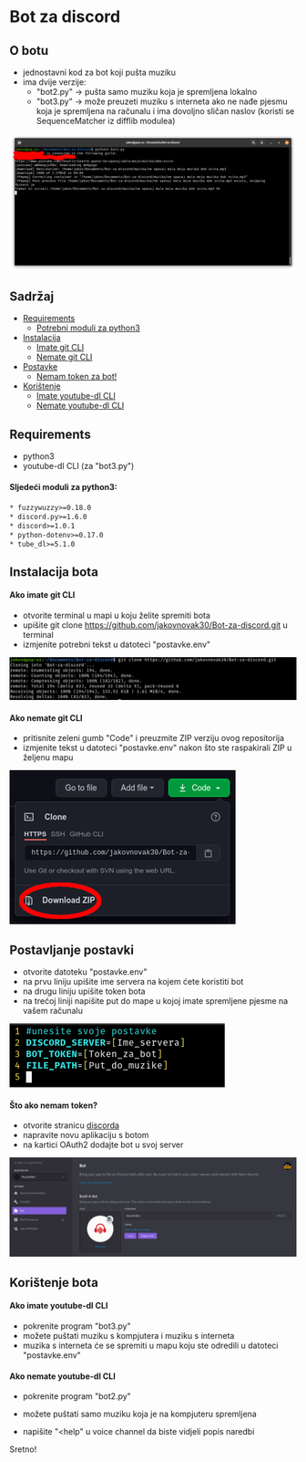 # Bot za discord

O botu
---
* jednostavni kod za bot koji pušta muziku
* ima dvije verzije:
	* "bot2.py" -> pušta samo muziku koja je spremljena lokalno
	* "bot3.py" -> može preuzeti muziku s interneta ako ne nađe pjesmu koja je spremljena na računalu i ima dovoljno sličan naslov (koristi se SequenceMatcher iz difflib modulea) 

![Demonstracija bota](/slike/demonstracija.png)

Sadržaj
---
* [Requirements](#Requirements)
	* [Potrebni moduli za python3](#Sljedeći-moduli-za-python3)
* [Instalacija](#Instalacija-bota)
	* [Imate git CLI](#Ako-imate-git-CLI)
	* [Nemate git CLI](#Ako-nemate-git-CLI)
* [Postavke](#Postavljanje-postavki)
	* [Nemam token za bot!](#Što-ako-nemam-token)
* [Korištenje](#Korištenje-bota)
	* [Imate youtube-dl CLI](#Ako-imate-youtube-dl-CLI)
	* [Nemate youtube-dl CLI](#Ako-nemate-youtube-dl-CLI)

Requirements
---
* python3
* youtube-dl CLI (za "bot3.py")
#### Sljedeći moduli za python3:
	* fuzzywuzzy>=0.18.0
	* discord.py>=1.6.0
	* discord>=1.0.1
	* python-dotenv>=0.17.0
	* tube_dl>=5.1.0

Instalacija bota
---
#### Ako imate git CLI
* otvorite terminal u mapi u koju želite spremiti bota
* upišite git clone https://github.com/jakovnovak30/Bot-za-discord.git u terminal
* izmjenite potrebni tekst u datoteci "postavke.env"

![Preuzimanje s git CLI-om](/slike/download2.png)

#### Ako nemate git CLI
* pritisnite zeleni gumb "Code" i preuzmite ZIP verziju ovog repositorija
* izmjenite tekst u datoteci "postavke.env" nakon što ste raspakirali ZIP u željenu mapu

![Preuzimanje bez git CLI-a](/slike/download.png)

Postavljanje postavki
---
* otvorite datoteku "postavke.env"
* na prvu liniju upišite ime servera na kojem ćete koristiti bot 
* na drugu liniju upišite token bota
* na trećoj liniji napišite put do mape u kojoj imate spremljene pjesme na vašem računalu

![Postavke](/slike/postavke.png)

#### Što ako nemam token?
* otvorite stranicu [discorda](https://discord.com/developers)
* napravite novu aplikaciju s botom
* na kartici OAuth2 dodajte bot u svoj server

![Primjer bota na discordovoj stranici](/slike/discordapi.png)

Korištenje bota
---
#### Ako imate youtube-dl CLI
* pokrenite program "bot3.py"
* možete puštati muziku s kompjutera i muziku s interneta
* muzika s interneta će se spremiti u mapu koju ste odredili u datoteci "postavke.env"
#### Ako nemate youtube-dl CLI
* pokrenite program "bot2.py"
* možete puštati samo muziku koja je na kompjuteru spremljena

* napišite "<help" u voice channel da biste vidjeli popis naredbi

Sretno!
